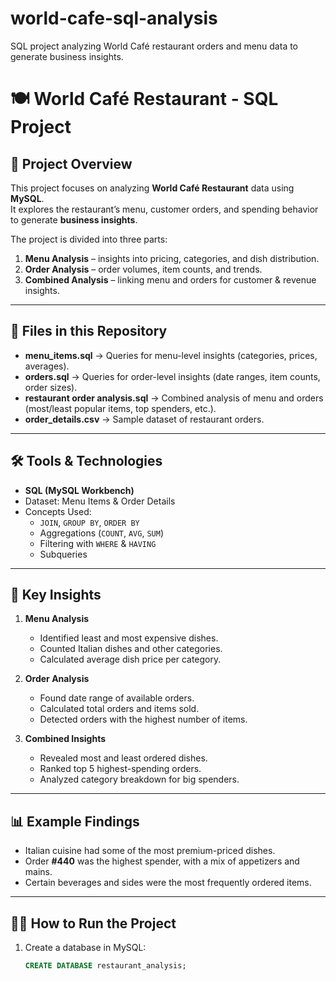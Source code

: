 # world-cafe-sql-analysis
SQL project analyzing World Café restaurant orders and menu data to generate business insights.

# 🍽️ World Café Restaurant - SQL Project

## 📌 Project Overview
This project focuses on analyzing **World Café Restaurant** data using **MySQL**.  
It explores the restaurant’s menu, customer orders, and spending behavior to generate **business insights**.  

The project is divided into three parts:
1. **Menu Analysis** – insights into pricing, categories, and dish distribution.
2. **Order Analysis** – order volumes, item counts, and trends.
3. **Combined Analysis** – linking menu and orders for customer & revenue insights.

---

## 📂 Files in this Repository
- **menu_items.sql** → Queries for menu-level insights (categories, prices, averages).
- **orders.sql** → Queries for order-level insights (date ranges, item counts, order sizes).
- **restaurant order analysis.sql** → Combined analysis of menu and orders (most/least popular items, top spenders, etc.).
- **order_details.csv** → Sample dataset of restaurant orders.

---

## 🛠️ Tools & Technologies
- **SQL (MySQL Workbench)**
- Dataset: Menu Items & Order Details
- Concepts Used:  
  - `JOIN`, `GROUP BY`, `ORDER BY`  
  - Aggregations (`COUNT`, `AVG`, `SUM`)  
  - Filtering with `WHERE` & `HAVING`  
  - Subqueries  

---

## 🚀 Key Insights
1. **Menu Analysis**
   - Identified least and most expensive dishes.  
   - Counted Italian dishes and other categories.  
   - Calculated average dish price per category.  

2. **Order Analysis**
   - Found date range of available orders.  
   - Calculated total orders and items sold.  
   - Detected orders with the highest number of items.  

3. **Combined Insights**
   - Revealed most and least ordered dishes.  
   - Ranked top 5 highest-spending orders.  
   - Analyzed category breakdown for big spenders.  

---

## 📊 Example Findings
- Italian cuisine had some of the most premium-priced dishes.  
- Order **#440** was the highest spender, with a mix of appetizers and mains.  
- Certain beverages and sides were the most frequently ordered items.  

---

## 🧑‍💻 How to Run the Project
1. Create a database in MySQL:
   ```sql
   CREATE DATABASE restaurant_analysis;


